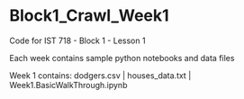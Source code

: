 # Block1_Crawl_Week1

Code for IST 718 - Block 1 - Lesson 1

Each week contains sample python notebooks and data files

Week 1 contains:
dodgers.csv | houses_data.txt | Week1.BasicWalkThrough.ipynb

